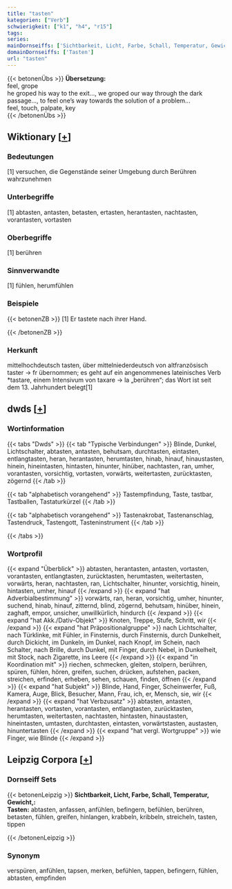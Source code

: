 ```yaml
---
title: "tasten"
kategorien: ["Verb"]
schwierigkeit: ["k1", "h4", "r15"]
tags:
series:
mainDornseiffs: ['Sichtbarkeit, Licht, Farbe, Schall, Temperatur, Gewicht,']
domainDornseiffs: ['Tasten']
url: "tasten"
---
```


{{< betonenÜbs >}}
**Übersetzung:**  
feel, grope  
he groped his way to the exit..., we groped our way through the dark passage..., to feel one’s way towards the solution of a problem...  
feel, touch, palpate, key  
{{< /betonenÜbs >}}

## Wiktionary [[+](https://de.wiktionary.org/wiki/tasten)]

### Bedeutungen
[1] versuchen, die Gegenstände seiner Umgebung durch Berühren wahrzunehmen  

### Unterbegriffe
[1] abtasten, antasten, betasten, ertasten, herantasten, nachtasten, vorantasten, vortasten  

### Oberbegriffe
[1] berühren  

### Sinnverwandte
[1] fühlen, herumfühlen  

### Beispiele
{{< betonenZB >}}
[1] Er tastete nach ihrer Hand.  

{{< /betonenZB >}}
### Herkunft
mittelhochdeutsch tasten, über mittelniederdeutsch von altfranzösisch taster → fr übernommen; es geht auf ein angenommenes lateinisches Verb *tastare, einem Intensivum von taxare → la „berühren“; das Wort ist seit dem 13. Jahrhundert belegt[1]  



## dwds [[+](https://www.dwds.de/wb/tasten)]

### Wortinformation
{{< tabs "Dwds" >}}
{{< tab "Typische Verbindungen" >}}
Blinde, Dunkel, Lichtschalter, abtasten, antasten, behutsam, durchtasten, eintasten, entlangtasten, heran, herantasten, herumtasten, hinab, hinauf, hinaustasten, hinein, hineintasten, hintasten, hinunter, hinüber, nachtasten, ran, umher, vorantasten, vorsichtig, vortasten, vorwärts, weitertasten, zurücktasten, zögernd
{{< /tab >}}

{{< tab "alphabetisch vorangehend" >}}
Tastempfindung, Taste, tastbar, Tastballen, Tastaturkürzel
{{< /tab >}}

{{< tab "alphabetisch vorangehend" >}}
Tastenakrobat, Tastenanschlag, Tastendruck, Tastengott, Tasteninstrument
{{< /tab >}}

{{< /tabs >}}

### Wortprofil
{{< expand "Überblick" >}} abtasten, herantasten, antasten, vortasten, vorantasten, entlangtasten, zurücktasten, herumtasten, weitertasten, vorwärts, heran, nachtasten, ran, Lichtschalter, hinunter, vorsichtig, hinein, hintasten, umher, hinauf {{< /expand >}}
{{< expand "hat Adverbialbestimmung" >}} vorwärts, ran, heran, vorsichtig, umher, hinunter, suchend, hinab, hinauf, zitternd, blind, zögernd, behutsam, hinüber, hinein, zaghaft, empor, unsicher, unwillkürlich, hindurch {{< /expand >}}
{{< expand "hat Akk./Dativ-Objekt" >}} Knoten, Treppe, Stufe, Schritt, wir {{< /expand >}}
{{< expand "hat Präpositionalgruppe" >}} nach Lichtschalter, nach Türklinke, mit Fühler, in Finsternis, durch Finsternis, durch Dunkelheit, durch Dickicht, im Dunkeln, im Dunkel, nach Knopf, im Schein, nach Schalter, nach Brille, durch Dunkel, mit Finger, durch Nebel, in Dunkelheit, mit Stock, nach Zigarette, ins Leere {{< /expand >}}
{{< expand "in Koordination mit" >}} riechen, schmecken, gleiten, stolpern, berühren, spüren, fühlen, hören, greifen, suchen, drücken, aufstehen, packen, streichen, erfinden, erheben, sehen, schauen, finden, öffnen {{< /expand >}}
{{< expand "hat Subjekt" >}} Blinde, Hand, Finger, Scheinwerfer, Fuß, Kamera, Auge, Blick, Besucher, Mann, Frau, ich, er, Mensch, sie, wir {{< /expand >}}
{{< expand "hat Verbzusatz" >}} abtasten, antasten, herantasten, vortasten, vorantasten, entlangtasten, zurücktasten, herumtasten, weitertasten, nachtasten, hintasten, hinaustasten, hineintasten, umtasten, durchtasten, eintasten, vorwärtstasten, austasten, hinuntertasten {{< /expand >}}
{{< expand "hat vergl. Wortgruppe" >}} wie Finger, wie Blinde {{< /expand >}}

## Leipzig Corpora [[+](https://corpora.uni-leipzig.de/en/res?word=tasten&corpusId=deu_newscrawl-public_2018)]

### Dornseiff Sets
{{< betonenLeipzig >}}
**Sichtbarkeit, Licht, Farbe, Schall, Temperatur, Gewicht,:**  
**Tasten:** abtasten, anfassen, anfühlen, befingern, befühlen, berühren, betasten, fühlen, greifen, hinlangen, krabbeln, kribbeln, streicheln, tasten, tippen  

{{< /betonenLeipzig >}}

### Synonym
verspüren, anfühlen, tapsen, merken, befühlen, tappen, befingern, fühlen, abtasten, empfinden

